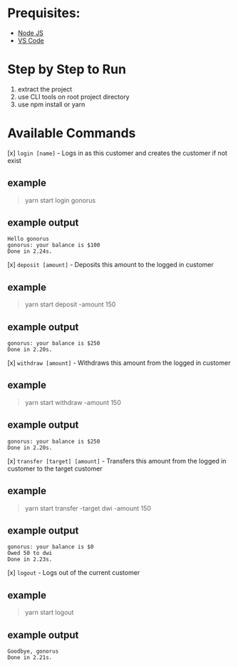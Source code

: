 # Prequisites:
- [Node JS](https://nodejs.org/en/download/)
- [VS Code](https://code.visualstudio.com/download)

# Step by Step to Run
1. extract the project
2. use CLI tools on root project directory
3. use npm install or yarn

# Available Commands
[x] `login [name]` - Logs in as this customer and creates the customer if not exist
## example
> yarn start login gonorus
## example output
```
Hello gonorus
gonorus: your balance is $100
Done in 2.24s.
```

[x] `deposit [amount]` - Deposits this amount to the logged in customer
## example
> yarn start deposit -amount 150
## example output
```
gonorus: your balance is $250
Done in 2.20s.
```

[x] `withdraw [amount]` - Withdraws this amount from the logged in customer
## example
> yarn start withdraw -amount 150
## example output
```
gonorus: your balance is $250
Done in 2.20s.
```

[x] `transfer [target] [amount]` - Transfers this amount from the logged in customer to the target customer
## example
> yarn start transfer -target dwi -amount 150
## example output
```
gonorus: your balance is $0
Owed 50 to dwi
Done in 2.23s.
```

[x] `logout` - Logs out of the current customer
## example
> yarn start logout
## example output
```
Goodbye, gonorus
Done in 2.21s.
```